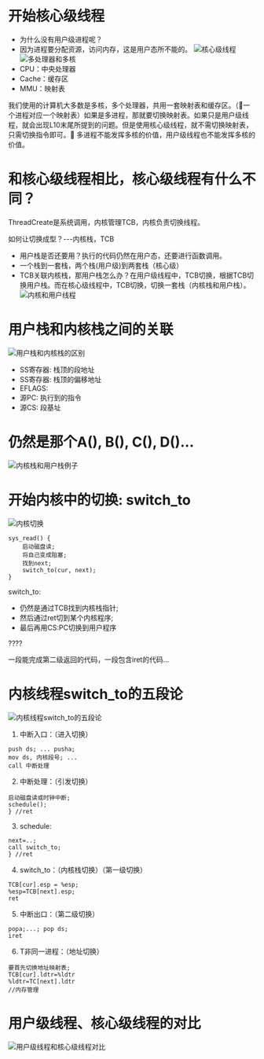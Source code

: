 # 开始核心级线程
- 为什么没有用户级进程呢？
- 因为进程要分配资源，访问内存，这是用户态所不能的。
![核心级线程](../pictures/核心级线程.png)
![多处理器和多核](../pictures/多处理器和多核.png)
- CPU：中央处理器
- Cache：缓存区
- MMU：映射表

我们使用的计算机大多数是多核，多个处理器，共用一套映射表和缓存区。（一个进程对应一个映射表）如果是多进程，那就要切换映射表。如果只是用户级线程，就会出现L10末尾所提到的问题。但是使用核心级线程，就不需切换映射表，只需切换指令即可。
多进程不能发挥多核的价值，用户级线程也不能发挥多核的价值。

# 和核心级线程相比，核心级线程有什么不同？

ThreadCreate是系统调用，内核管理TCB，内核负责切换线程。

如何让切换成型？---内核栈，TCB
- 用户栈是否还要用？执行的代码仍然在用户态，还要进行函数调用。
- 一个栈到一套栈，两个栈(用户级)到两套栈（核心级）
- TCB关联内核栈，那用户栈怎么办？在用户级线程中，TCB切换，根据TCB切换用户栈。而在核心级线程中，TCB切换，切换一套栈（内核栈和用户栈）。
![内核和用户线程](../pictures/内核和用户线程.png)

# 用户栈和内核栈之间的关联
![用户栈和内核栈的区别](../pictures/用户栈和内核栈的区别.png)
- SS寄存器: 栈顶的段地址
- SS寄存器: 栈顶的偏移地址
- EFLAGS:
- 源PC: 执行到的指令
- 源CS: 段基址

# 仍然是那个A(), B(), C(), D()...
![内核栈和用户栈例子](../pictures/内核栈和用户栈例子.png)

# 开始内核中的切换: switch_to
![内核切换](../pictures/内核切换.png)
```
sys_read() {
    启动磁盘读;
    将自己变成阻塞;
    找到next;
    switch_to(cur, next);
}
```
switch_to: 
- 仍然是通过TCB找到内核栈指针;
- 然后通过ret切到某个内核程序; 
- 最后再用CS:PC切换到用户程序

????

一段能完成第二级返回的代码，一段包含iret的代码...

# 内核线程switch_to的五段论

![内核线程switch_to的五段论](../pictures/内核线程switch_to的五段论.png)

1. 中断入口：（进入切换）
```
push ds; ... pusha;
mov ds, 内核段号; ...
call 中断处理
```
2. 中断处理：（引发切换）
```
启动磁盘读或时钟中断;
schedule();
} //ret
```
3. schedule:
```
next=..;
call switch_to;
} //ret
```
4. switch_to：（内核栈切换）（第一级切换）
```
TCB[cur].esp = %esp;
%esp=TCB[next].esp;
ret
```
5. 中断出口：（第二级切换）
```
popa;...; pop ds;
iret
```
6. T非同一进程：（地址切换）
```
要首先切换地址映射表;
TCB[cur].ldtr=%ldtr
%ldtr=TC[next].ldtr
//内存管理
```
# 用户级线程、核心级线程的对比
![用户级线程和核心级线程对比](../pictures/用户级线程和核心级线程对比.jpg)
